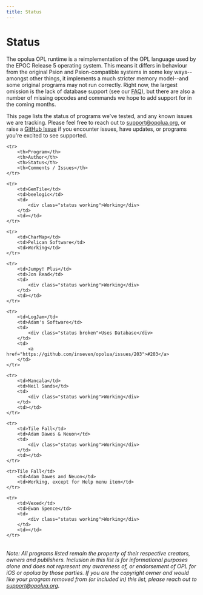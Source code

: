 ```yaml
---
title: Status
---
```


# Status

The opolua OPL runtime is a reimplementation of the OPL language used by the EPOC Release 5 operating system. This means it differs in behaviour from the original Psion and Psion-compatible systems in some key ways--amongst other things, it implements a much stricter memory model--and some original programs may not run correctly. Right now, the largest omission is the lack of database support (see our [FAQ](/faq/)), but there are also a number of missing opcodes and commands we hope to add support for in the coming months.

This page lists the status of programs we've tested, and any known issues we are tracking. Please feel free to reach out to [support@opolua.org](mailto:support@opolua.org), or raise a [GitHub Issue](https://github.com/opolua/issues) if you encounter issues, have updates, or programs you're excited to see supported.

<table>

    <tr>
        <th>Program</th>
        <th>Author</th>
        <th>Status</th>
        <th>Comments / Issues</th>
    </tr>

    <tr>
        <td>GemTile</td>
        <td>beelogic</td>
        <td>
            <div class="status working">Working</div>
        </td>
        <td></td>
    </tr>

    <tr>
        <td>CharMap</td>
        <td>Pelican Software</td>
        <td>Working</td>
    </tr>

    <tr>
        <td>Jumpy! Plus</td>
        <td>Jon Read</td>
        <td>
            <div class="status working">Working</div>
        </td>
        <td></td>
    </tr>

    <tr>
        <td>LogJam</td>
        <td>Adam's Software</td>
        <td>
            <div class="status broken">Uses Database</div>
        </td>
        <td>
            <a href="https://github.com/inseven/opolua/issues/203">#203</a>
        </td>
    </tr>

    <tr>
        <td>Mancala</td>
        <td>Neil Sands</td>
        <td>
            <div class="status working">Working</div>
        </td>
        <td></td>
    </tr>

    <tr>
        <td>Tile Fall</td>
        <td>Adam Dawes & Neuon</td>
        <td>
            <div class="status working">Working</div>
        </td>
        <td></td>
    </tr>

    <tr>Tile Fall</td>
        <td>Adam Dawes and Neuon</td>
        <td>Working, except for Help menu item</td>
    </tr>

    <tr>
        <td>Vexed</td>
        <td>Ewan Spence</td>
        <td>
            <div class="status working">Working</div>
        </td>
        <td></td>
    </tr>

</table>

_Note: All programs listed remain the property of their respective creators, owners and publishers. Inclusion in this list is for informational purposes alone and does not represent any awareness of, or endorsement of OPL for iOS or opolua by those parties. If you are the copyright owner and would like your program removed from (or included in) this list, please reach out to [support@opolua.org](mailto:support@opolua.org)._
